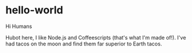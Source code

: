 # hello-world

Hi Humans

Hubot here, I like Node.js and Coffeescripts (that's what I'm made of!).
I've had tacos on the moon and find them far superior to Earth tacos.

